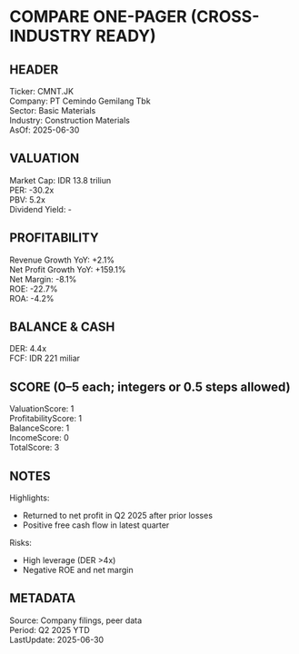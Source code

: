 # COMPARE ONE-PAGER (CROSS-INDUSTRY READY)

## HEADER
Ticker: CMNT.JK  
Company: PT Cemindo Gemilang Tbk  
Sector: Basic Materials  
Industry: Construction Materials  
AsOf: 2025-06-30

## VALUATION
Market Cap: IDR 13.8 triliun  
PER: -30.2x  
PBV: 5.2x  
Dividend Yield: -

## PROFITABILITY
Revenue Growth YoY: +2.1%  
Net Profit Growth YoY: +159.1%  
Net Margin: -8.1%  
ROE: -22.7%  
ROA: -4.2%

## BALANCE & CASH
DER: 4.4x  
FCF: IDR 221 miliar

## SCORE (0–5 each; integers or 0.5 steps allowed)
ValuationScore: 1  
ProfitabilityScore: 1  
BalanceScore: 1  
IncomeScore: 0  
TotalScore: 3

## NOTES
Highlights:
- Returned to net profit in Q2 2025 after prior losses
- Positive free cash flow in latest quarter

Risks:
- High leverage (DER >4x)
- Negative ROE and net margin

## METADATA
Source: Company filings, peer data  
Period: Q2 2025 YTD  
LastUpdate: 2025-06-30